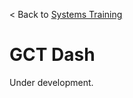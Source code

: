 < Back to [Systems Training](../index.md)

# GCT Dash

<!---
## Introduction
## Accessing the Dash
## Editing User profiles
## Editing Channel Information
-->

Under development. 

